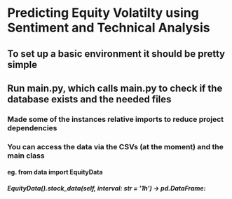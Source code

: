 # Predicting Equity Volatilty using Sentiment and Technical Analysis

## To set up a basic environment it should be pretty simple
## Run __main__.py, which calls main.py to check if the database exists and the needed files
### Made some of the instances relative imports to reduce project dependencies


### You can access the data via the CSVs (at the moment) and the main class
#### eg. from data import EquityData
##### EquityData().stock_data(self, interval: str = '1h') -> pd.DataFrame:

